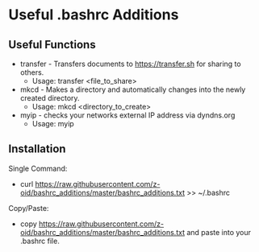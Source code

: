 # Useful .bashrc Additions

## Useful Functions

- transfer - Transfers documents to https://transfer.sh for sharing to others.
  - Usage: transfer <file_to_share>
- mkcd - Makes a directory and automatically changes into the newly created directory.
  - Usage: mkcd <directory_to_create>
- myip - checks your networks external IP address via dyndns.org
  - Usage: myip

## Installation

Single Command:
- curl https://raw.githubusercontent.com/z-oid/bashrc_additions/master/bashrc_additions.txt >> ~/.bashrc

Copy/Paste:
- copy https://raw.githubusercontent.com/z-oid/bashrc_additions/master/bashrc_additions.txt and paste into your .bashrc file.